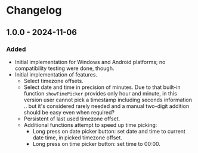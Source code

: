 <!-- https://keepachangelog.com/en/1.1.0/ -->
# Changelog

## 1.0.0 - 2024-11-06

### Added

- Initial implementation for Windows and Android platforms; no compatibility testing were done, though.
- Initial implementation of features.
    - Select timezone offsets.
    - Select date and time in precision of minutes.
      Due to that built-in function `showTimePicker` provides only hour and minute,
      in this version user cannot pick a timestamp including seconds information ..
      but it's considered rarely needed and a manual two-digit addition should be easy even when required?
    - Persistent of last used timezone offset.
    - Additional functions attempt to speed up time picking:
        - Long press on date picker button: set date and time to current date time, in picked timezone offset.
        - Long press on time picker button: set time to 00:00.
